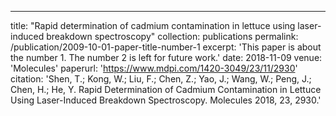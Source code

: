 ---
title: "Rapid determination of cadmium contamination in lettuce using laser-induced breakdown spectroscopy"
collection: publications
permalink: /publication/2009-10-01-paper-title-number-1
excerpt: 'This paper is about the number 1. The number 2 is left for future work.'
date: 2018-11-09
venue: 'Molecules'
paperurl: 'https://www.mdpi.com/1420-3049/23/11/2930'
citation: 'Shen, T.; Kong, W.; Liu, F.; Chen, Z.; Yao, J.; Wang, W.; Peng, J.; Chen, H.; He, Y. Rapid Determination of Cadmium Contamination in Lettuce Using Laser-Induced Breakdown Spectroscopy. Molecules 2018, 23, 2930.'

